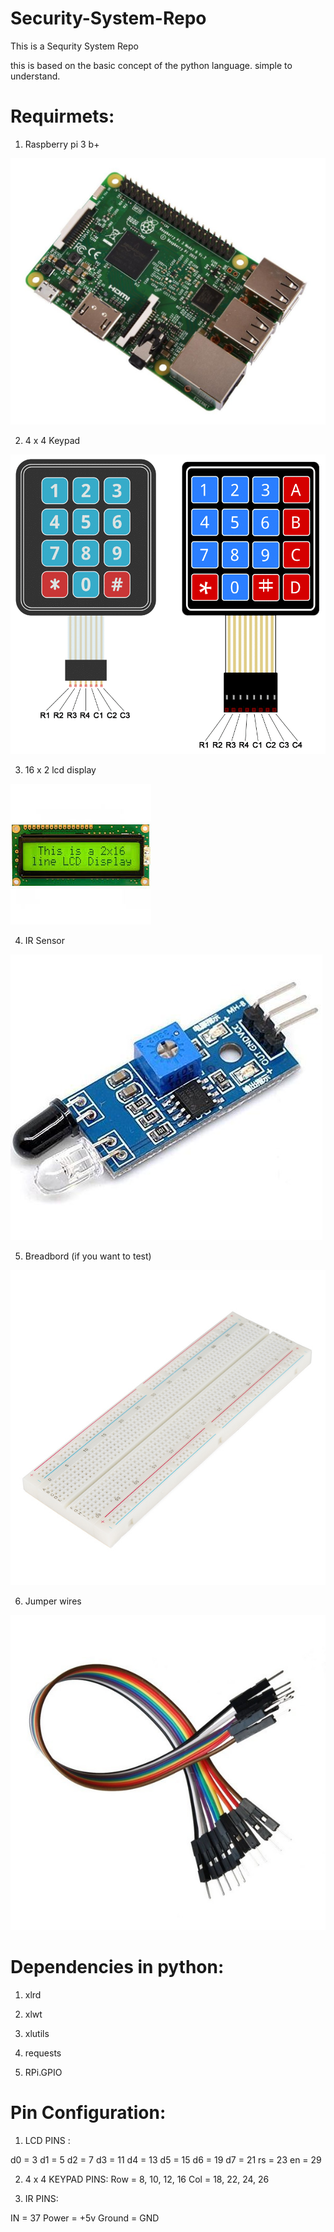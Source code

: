# Security-System-Repo

This is a Sequrity System Repo

this is based on the basic concept of the python language.
simple to understand.

# Requirmets:

1. Raspberry pi 3 b+

![Raspberry pi 3](Images/image_2.jpg)

2. 4 x 4 Keypad 

![4 x 4 Keypad](Images/image_7.png)

3. 16 x 2 lcd display

![](Images/image_5.jpg)

4. IR Sensor

![](Images/image_6.jpg)

5. Breadbord (if you want to test)

![](Images/image_1.jpg)

6. Jumper wires

![](Images/image_3.jpg)

# Dependencies in python:

1. xlrd 

2. xlwt

3. xlutils

4. requests

5. RPi.GPIO


# Pin Configuration:

1. LCD PINS : 

d0 = 3
d1 = 5
d2 = 7
d3 = 11
d4 = 13
d5 = 15
d6 = 19
d7 = 21
rs = 23
en = 29

2. 4 x 4 KEYPAD PINS:
Row = 8, 10, 12, 16
Col = 18, 22, 24, 26

3. IR PINS:

IN = 37
Power = +5v
Ground = GND
